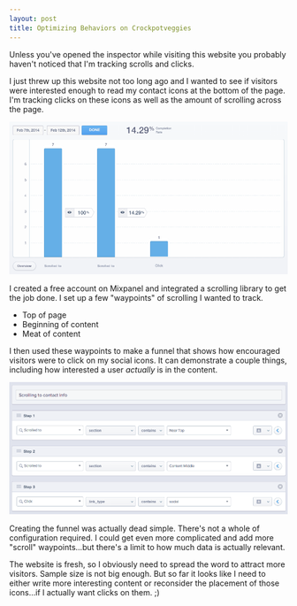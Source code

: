 ```yaml
---
layout: post
title: Optimizing Behaviors on Crockpotveggies
---
```


Unless you've opened the inspector while visiting this website you probably haven't noticed that I'm tracking scrolls and clicks.

I just threw up this website not too long ago and I wanted to see if visitors were interested enough to read my contact icons at the bottom of the page. I'm tracking clicks on these icons as well as the amount of scrolling across the page.

<img src="/uploads/mixpanel_click_funnel.png" class="thumbnail col-md-12">

I created a free account on Mixpanel and integrated a scrolling library to get the job done. I set up a few "waypoints" of scrolling I wanted to track.

+ Top of page
+ Beginning of content
+ Meat of content

I then used these waypoints to make a funnel that shows how encouraged visitors were to click on my social icons. It can demonstrate a couple things, including how interested a user *actually* is in the content.

<img src="/uploads/mixpanel_edit_funnel.png" class="thumbnail col-md-12">

Creating the funnel was actually dead simple. There's not a whole of configuration required. I could get even more complicated and add more "scroll" waypoints...but there's a limit to how much data is actually relevant.

The website is fresh, so I obviously need to spread the word to attract more visitors. Sample size is not big enough. But so far it looks like I need to either write more interesting content or reconsider the placement of those icons...if I actually want clicks on them. ;)
